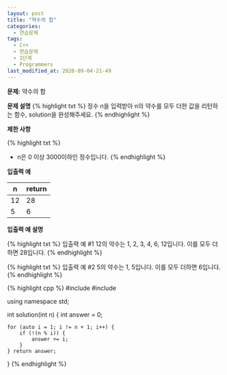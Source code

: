 ```yaml
---
layout: post
title: "약수의 합"
categories:
  - 연습문제
tags:
  - C++
  - 연습문제
  - 1단계
  - Programmers
last_modified_at: 2020-09-04-21-49
---
```


<strong> 문제:</strong> 약수의 합

<strong>문제 설명</strong>
{% highlight txt %}
정수 n을 입력받아 n의 약수를 모두 더한 값을 리턴하는 함수, solution을 완성해주세요.
{% endhighlight %}

<strong>제한 사항</strong>

{% highlight txt %}
  - n은 0 이상 3000이하인 정수입니다.
{% endhighlight %}

<strong>입출력 예</strong>

| n | return |
| --- | --- |
| 12 | 28 |
| 5 | 6 |

<strong>입출력 예 설명</strong>

{% highlight txt %}
입출력 예 #1
12의 약수는 1, 2, 3, 4, 6, 12입니다. 이를 모두 더하면 28입니다.
{% endhighlight %}

{% highlight txt %}
입출력 예 #2
5의 약수는 1, 5입니다. 이를 모두 더하면 6입니다.
{% endhighlight %}

{% highlight cpp %}
#include <string>
#include <vector>

using namespace std;

int solution(int n) {
    int answer = 0;
    
    for (auto i = 1; i != n + 1; i++) {
        if (!(n % i)) {
            answer += i;
        }
    } return answer;
}
{% endhighlight %}
